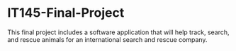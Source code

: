 # IT145-Final-Project
This final project includes a software application that will help track, search, and rescue animals for an international search and rescue company.
